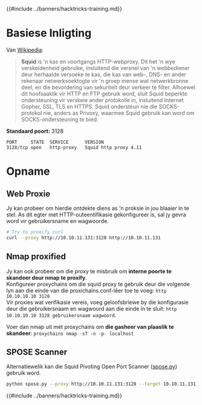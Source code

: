 {{#include ../banners/hacktricks-training.md}}

# Basiese Inligting

Van [Wikipedia](<https://en.wikipedia.org/wiki/Squid_(software)>):

> **Squid** is 'n kas en voortgangs HTTP-webproxy. Dit het 'n wye verskeidenheid gebruike, insluitend die versnel van 'n webbediener deur herhaalde versoeke te kas, die kas van web-, DNS- en ander rekenaar netwerksoektogte vir 'n groep mense wat netwerkbronne deel, en die bevordering van sekuriteit deur verkeer te filter. Alhoewel dit hoofsaaklik vir HTTP en FTP gebruik word, sluit Squid beperkte ondersteuning vir verskeie ander protokolle in, insluitend Internet Gopher, SSL, TLS en HTTPS. Squid ondersteun nie die SOCKS-protokol nie, anders as Privoxy, waarmee Squid gebruik kan word om SOCKS-ondersteuning te bied.

**Standaard poort:** 3128
```
PORT     STATE  SERVICE      VERSION
3128/tcp open   http-proxy   Squid http proxy 4.11
```
# Opname

## Web Proxie

Jy kan probeer om hierdie ontdekte diens as 'n proksie in jou blaaier in te stel. As dit egter met HTTP-outeentifikasie gekonfigureer is, sal jy gevra word vir gebruikersname en wagwoorde.
```bash
# Try to proxify curl
curl --proxy http://10.10.11.131:3128 http://10.10.11.131
```
## Nmap proxified

Jy kan ook probeer om die proxy te misbruik om **interne poorte te skandeer deur nmap te proxify**.\
Konfigureer proxychains om die squid proxy te gebruik deur die volgende lyn aan die einde van die proxichains.conf-lêer toe te voeg: `http 10.10.10.10 3128`  
Vir proxies wat verifikasie vereis, voeg geloofsbriewe by die konfigurasie deur die gebruikersnaam en wagwoord aan die einde in te sluit: `http 10.10.10.10 3128 gebruikersnaam wagwoord`.

Voer dan nmap uit met proxychains om **die gasheer van plaaslik te skandeer**: `proxychains nmap -sT -n -p- localhost`

## SPOSE Scanner

Alternatiewelik kan die Squid Pivoting Open Port Scanner ([spose.py](https://github.com/aancw/spose)) gebruik word.
```bash
python spose.py --proxy http://10.10.11.131:3128 --target 10.10.11.131
```
{{#include ../banners/hacktricks-training.md}}
